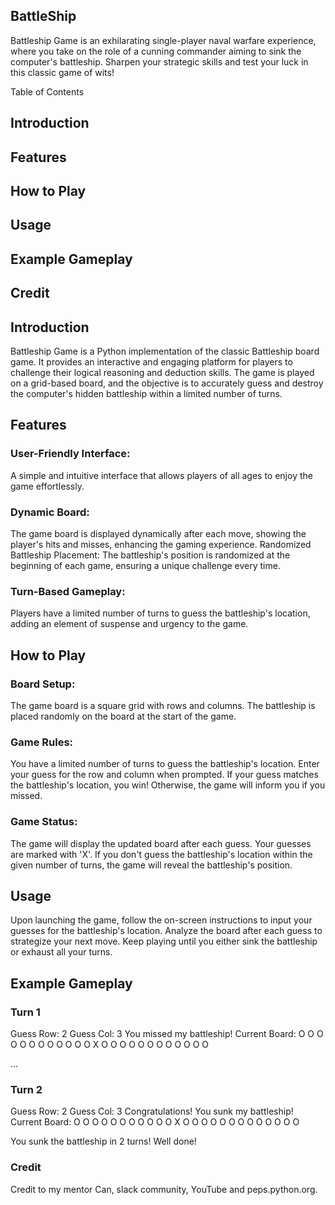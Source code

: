 ## BattleShip

Battleship Game is an exhilarating single-player naval warfare experience, where you take on the role of a cunning commander aiming to sink the computer's battleship. Sharpen your strategic skills and test your luck in this classic game of wits!

Table of Contents
## Introduction
## Features
## How to Play
## Usage
## Example Gameplay
## Credit

## Introduction
Battleship Game is a Python implementation of the classic Battleship board game. It provides an interactive and engaging platform for players to challenge their logical reasoning and deduction skills. The game is played on a grid-based board, and the objective is to accurately guess and destroy the computer's hidden battleship within a limited number of turns.

## Features
### User-Friendly Interface:
 A simple and intuitive interface that allows players of all ages to enjoy the game effortlessly.
### Dynamic Board: 
The game board is displayed dynamically after each move, showing the player's hits and misses, enhancing the gaming experience.
Randomized Battleship Placement: The battleship's position is randomized at the beginning of each game, ensuring a unique challenge every time.
### Turn-Based Gameplay: 
Players have a limited number of turns to guess the battleship's location, adding an element of suspense and urgency to the game.

## How to Play

### Board Setup:

The game board is a square grid with rows and columns.
The battleship is placed randomly on the board at the start of the game.

### Game Rules:

You have a limited number of turns to guess the battleship's location.
Enter your guess for the row and column when prompted.
If your guess matches the battleship's location, you win! Otherwise, the game will inform you if you missed.

### Game Status:

The game will display the updated board after each guess. Your guesses are marked with 'X'.
If you don't guess the battleship's location within the given number of turns, the game will reveal the battleship's position.

## Usage
Upon launching the game, follow the on-screen instructions to input your guesses for the battleship's location.
Analyze the board after each guess to strategize your next move.
Keep playing until you either sink the battleship or exhaust all your turns.

## Example Gameplay

### Turn 1
Guess Row: 2
Guess Col: 3
You missed my battleship!
Current Board:
O O O O O
O O O O O
O O X O O
O O O O O
O O O O O

...

### Turn 2
Guess Row: 2
Guess Col: 3
Congratulations! You sunk my battleship!
Current Board:
O O O O O
O O O O O
O X O O O
O O O O O
O O O O O

You sunk the battleship in 2 turns! Well done!

### Credit
Credit to my mentor Can, slack community, YouTube and peps.python.org.
